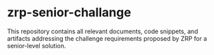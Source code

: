 # zrp-senior-challange
This repository contains all relevant documents, code snippets, and artifacts addressing the challenge requirements proposed by ZRP for a senior-level solution.
